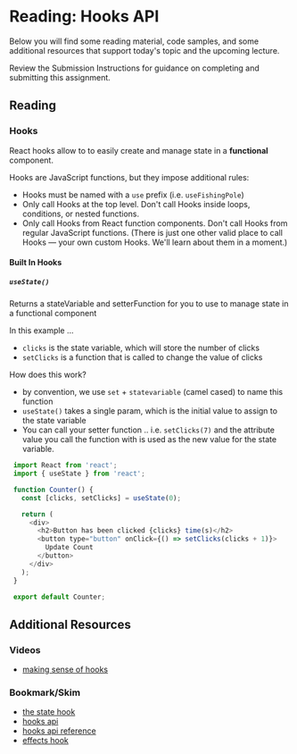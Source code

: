 # Reading: Hooks API

Below you will find some reading material, code samples, and some additional resources that support today's topic and the upcoming lecture.

Review the Submission Instructions for guidance on completing and submitting this assignment.

## Reading

### Hooks

React hooks allow to to easily create and manage state in a **functional** component.

Hooks are JavaScript functions, but they impose additional rules:

- Hooks must be named with a `use` prefix (i.e. `useFishingPole`)
- Only call Hooks at the top level. Don't call Hooks inside loops, conditions, or nested functions.
- Only call Hooks from React function components. Don't call Hooks from regular JavaScript functions. (There is just one other valid place to call Hooks — your own custom Hooks. We'll learn about them in a moment.)

#### Built In Hooks

##### `useState()`

Returns a stateVariable and setterFunction for you to use to manage state in a functional component

In this example ...

- `clicks` is the state variable, which will store the number of clicks
- `setClicks` is a function that is called to change the value of clicks

How does this work?

- by convention, we use `set` + `statevariable` (camel cased) to name this function
- `useState()` takes a single param, which is the initial value to assign to the state variable
- You can call your setter function .. i.e. `setClicks(7)` and the attribute value you call the function with is used as the new value for the state variable.

```javascript
 import React from 'react';
 import { useState } from 'react';

 function Counter() {
   const [clicks, setClicks] = useState(0);

   return (
     <div>
       <h2>Button has been clicked {clicks} time(s)</h2>
       <button type="button" onClick={() => setClicks(clicks + 1)}>
         Update Count
       </button>
     </div>
   );
 }

 export default Counter;
```

## Additional Resources

### Videos

- [making sense of hooks](https://medium.com/@dan_abramov/making-sense-of-react-hooks-fdbde8803889)

### Bookmark/Skim

- [the state hook](https://reactjs.org/docs/hooks-state.html)
- [hooks api](https://reactjs.org/docs/hooks-overview.html)
- [hooks api reference](https://reactjs.org/docs/hooks-reference.html)
- [effects hook](https://reactjs.org/docs/hooks-effect.html)

